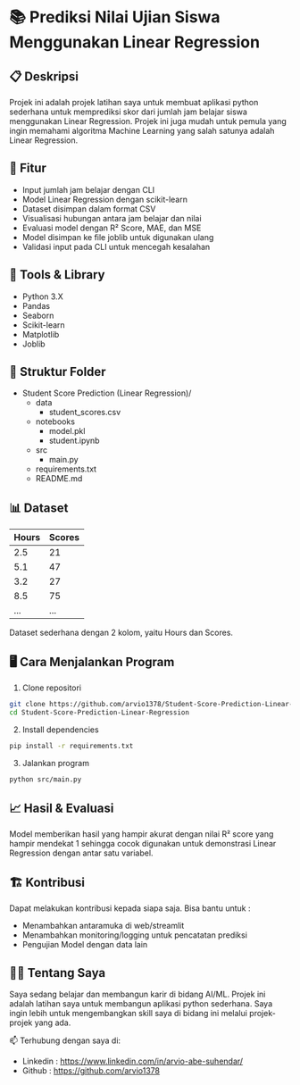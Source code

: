 # 📚 Prediksi Nilai Ujian Siswa Menggunakan Linear Regression

## 📋 Deskripsi
Projek ini adalah projek latihan saya untuk membuat aplikasi python sederhana untuk memprediksi skor dari jumlah jam belajar siswa menggunakan Linear Regression.
Projek ini juga mudah untuk pemula yang ingin memahami algoritma Machine Learning yang salah satunya adalah Linear Regression.

## 🚀 Fitur
- Input jumlah jam belajar dengan CLI
- Model Linear Regression dengan scikit-learn
- Dataset disimpan dalam format CSV
- Visualisasi hubungan antara jam belajar dan nilai
- Evaluasi model dengan R² Score, MAE, dan MSE
- Model disimpan ke file joblib untuk digunakan ulang
- Validasi input pada CLI untuk mencegah kesalahan

## 🧠 Tools & Library
- Python 3.X
- Pandas
- Seaborn
- Scikit-learn
- Matplotlib
- Joblib

## 📁 Struktur Folder
- Student Score Prediction (Linear Regression)/
  - data
      - student_scores.csv
  - notebooks
      - model.pkl
      - student.ipynb
  - src
      - main.py
  - requirements.txt
  - README.md

## 📊 Dataset

| Hours       | Scores      |
|-------------|-------------|
| 2.5         | 21          |
| 5.1         | 47          |
| 3.2         | 27          |
| 8.5         | 75          |
| ...         | ...         |

Dataset sederhana dengan 2 kolom, yaitu Hours dan Scores.

## 🖥️ Cara Menjalankan Program
1. Clone repositori
```bash
git clone https://github.com/arvio1378/Student-Score-Prediction-Linear-Regression.git
cd Student-Score-Prediction-Linear-Regression
```
2. Install dependencies
```bash
pip install -r requirements.txt
```
3. Jalankan program
```bash
python src/main.py
```

## 📈 Hasil & Evaluasi
Model memberikan hasil yang hampir akurat dengan nilai R² score yang hampir mendekat 1 sehingga cocok digunakan untuk demonstrasi Linear Regression dengan antar satu variabel.

## 🏗️ Kontribusi
Dapat melakukan kontribusi kepada siapa saja. Bisa bantu untuk :
- Menambahkan antaramuka di web/streamlit
- Menambahkan monitoring/logging untuk pencatatan prediksi
- Pengujian Model dengan data lain

## 🧑‍💻 Tentang Saya
Saya sedang belajar dan membangun karir di bidang AI/ML. Projek ini adalah latihan saya untuk membangun aplikasi python sederhana. Saya ingin lebih untuk mengembangkan skill saya di bidang ini melalui projek-projek yang ada.

📫 Terhubung dengan saya di:
- Linkedin : https://www.linkedin.com/in/arvio-abe-suhendar/
- Github : https://github.com/arvio1378
